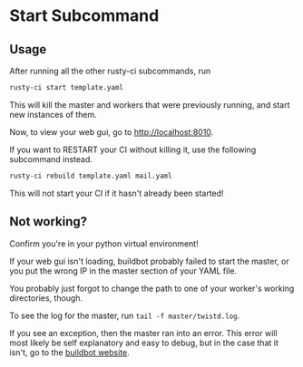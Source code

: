 # Start Subcommand

## Usage

After running all the other rusty-ci subcommands, run

```bash
rusty-ci start template.yaml
```

This will kill the master and workers that were previously running, and start new instances of them.

Now, to view your web gui, go to [http://localhost:8010](http://localhost:8010).


If you want to RESTART your CI without killing it, use the following subcommand instead.

```bash
rusty-ci rebuild template.yaml mail.yaml
```

This will not start your CI if it hasn't already been started!

## Not working?

Confirm you're in your python virtual environment!

If your web gui isn't loading, buildbot probably failed to start the master, or you put the wrong IP in the master section of your YAML file.

You probably just forgot to change the path to one of your worker's working directories, though.

To see the log for the master, run `tail -f master/twistd.log`.

If you see an exception, then the master ran into an error. This error will most likely be self explanatory and easy to debug, but in the case that it isn't, go to the [buildbot website](https://buildbot.net).
